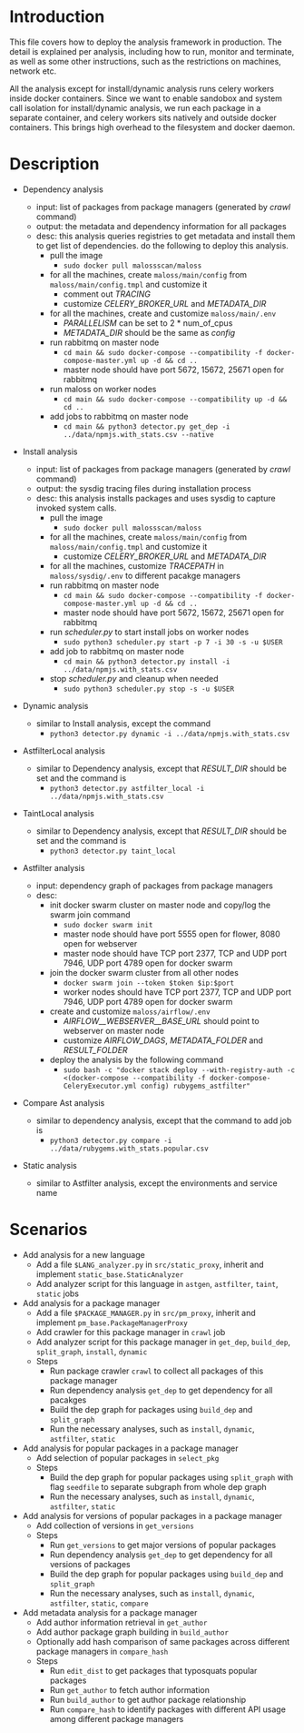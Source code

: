 # Introduction #

This file covers how to deploy the analysis framework in production.
The detail is explained per analysis, including how to run, monitor and terminate,
as well as some other instructions, such as the restrictions on machines, network etc.

All the analysis except for install/dynamic analysis runs celery workers inside docker containers.
Since we want to enable sandobox and system call isolation for install/dynamic analysis, we run each package in a
separate container, and celery workers sits natively and outside docker containers.
This brings high overhead to the filesystem and docker daemon. 


# Description #

- Dependency analysis
    - input: list of packages from package managers (generated by *crawl* command)
    - output: the metadata and dependency information for all packages
    - desc: this analysis queries registries to get metadata and install them to get list of dependencies. do the following to deploy this analysis.
        - pull the image
            - `sudo docker pull malossscan/maloss`
        - for all the machines, create `maloss/main/config` from `maloss/main/config.tmpl` and customize it
            - comment out *TRACING*
            - customize *CELERY_BROKER_URL* and *METADATA_DIR* 
        - for all the machines, create and customize `maloss/main/.env`
            - *PARALLELISM* can be set to 2 * num_of_cpus
            - *METADATA_DIR* should be the same as *config*
        - run rabbitmq on master node 
            - `cd main && sudo docker-compose --compatibility -f docker-compose-master.yml up -d && cd ..`
            - master node should have port 5672, 15672, 25671 open for rabbitmq
        - run maloss on worker nodes
            - `cd main && sudo docker-compose --compatibility up -d && cd ..`
        - add jobs to rabbitmq on master node 
            - `cd main && python3 detector.py get_dep -i ../data/npmjs.with_stats.csv --native`

- Install analysis
    - input: list of packages from package managers (generated by *crawl* command)
    - output: the sysdig tracing files during installation process
    - desc: this analysis installs packages and uses sysdig to capture invoked system calls.
        - pull the image
            - `sudo docker pull malossscan/maloss`
        - for all the machines, create `maloss/main/config` from `maloss/main/config.tmpl` and customize it
            - customize *CELERY_BROKER_URL* and *METADATA_DIR*
        - for all the machines, customize *TRACEPATH*  in `maloss/sysdig/.env` to different pacakge managers
        - run rabbitmq on master node
            - `cd main && sudo docker-compose --compatibility -f docker-compose-master.yml up -d && cd ..`
            - master node should have port 5672, 15672, 25671 open for rabbitmq            
        - run *scheduler.py* to start install jobs on worker nodes 
            - `sudo python3 scheduler.py start -p 7 -i 30 -s -u $USER`
        - add job to rabbitmq on master node
            - `cd main && python3 detector.py install -i ../data/npmjs.with_stats.csv`
        - stop *scheduler.py* and cleanup when needed
            - `sudo python3 scheduler.py stop -s -u $USER`

- Dynamic analysis
    - similar to Install analysis, except the command
        - `python3 detector.py dynamic -i ../data/npmjs.with_stats.csv`

- AstfilterLocal analysis
    - similar to Dependency analysis, except that *RESULT_DIR* should be set and the command is
        - `python3 detector.py astfilter_local -i ../data/npmjs.with_stats.csv`


- TaintLocal analysis
    - similar to Dependency analysis, except that *RESULT_DIR* should be set and the command is
        - `python3 detector.py taint_local`


- Astfilter analysis
    - input: dependency graph of packages from package managers
    - desc:
        - init docker swarm cluster on master node and copy/log the swarm join command
            - `sudo docker swarm init`
            - master node should have port 5555 open for flower, 8080 open for webserver
            - master node should have TCP port 2377, TCP and UDP port 7946, UDP port 4789 open for docker swarm
        - join the docker swarm cluster from all other nodes
            - `docker swarm join --token $token $ip:$port`
            - worker nodes should have TCP port 2377, TCP and UDP port 7946, UDP port 4789 open for docker swarm
        - create and customize `maloss/airflow/.env`
            - *AIRFLOW__WEBSERVER__BASE_URL* should point to webserver on master node
            - customize *AIRFLOW_DAGS*, *METADATA_FOLDER* and *RESULT_FOLDER* 
        - deploy the analysis by the following command
            - `sudo bash -c "docker stack deploy --with-registry-auth -c <(docker-compose --compatibility -f docker-compose-CeleryExecutor.yml config) rubygems_astfilter"`
            
- Compare Ast analysis
    - similar to dependency analysis, except that the command to add job is
        - `python3 detector.py compare -i ../data/rubygems.with_stats.popular.csv`

- Static analysis
    - similar to Astfilter analysis, except the environments and service name


# Scenarios #

- Add analysis for a new language
    - Add a file `$LANG_analyzer.py` in `src/static_proxy`, inherit and implement `static_base.StaticAnalyzer`
    - Add analyzer script for this language in `astgen`, `astfilter`, `taint`, `static` jobs
- Add analysis for a package manager
    - Add a file `$PACKAGE_MANAGER.py` in `src/pm_proxy`, inherit and implement `pm_base.PackageManagerProxy`
    - Add crawler for this package manager in `crawl` job
    - Add analyzer script for this package manager in `get_dep`, `build_dep`, `split_graph`, `install`, `dynamic`
    - Steps
        - Run package crawler `crawl` to collect all packages of this package manager
        - Run dependency analysis `get_dep` to get dependency for all pacakges
        - Build the dep graph for packages using `build_dep` and `split_graph`
        - Run the necessary analyses, such as `install`, `dynamic`, `astfilter`, `static` 
- Add analysis for popular packages in a package manager
    - Add selection of popular packages in `select_pkg`
    - Steps
        - Build the dep graph for popular packages using `split_graph` with flag `seedfile` to separate subgraph from whole dep graph 
        - Run the necessary analyses, such as `install`, `dynamic`, `astfilter`, `static`
- Add analysis for versions of popular packages in a package manager
    - Add collection of versions in `get_versions`
    - Steps
        - Run `get_versions` to get major versions of popular packages
        - Run dependency analysis `get_dep` to get dependency for all versions of packages
        - Build the dep graph for popular packages using `build_dep` and `split_graph`
        - Run the necessary analyses, such as `install`, `dynamic`, `astfilter`, `static`, `compare`
- Add metadata analysis for a package manager
    - Add author information retrieval in `get_author`
    - Add author package graph building in `build_author`
    - Optionally add hash comparison of same packages across different package managers in `compare_hash`
    - Steps
        - Run `edit_dist` to get packages that typosquats popular packages
        - Run `get_author` to fetch author information
        - Run `build_author` to get author package relationship
        - Run `compare_hash` to identify packages with different API usage among different package managers
        
